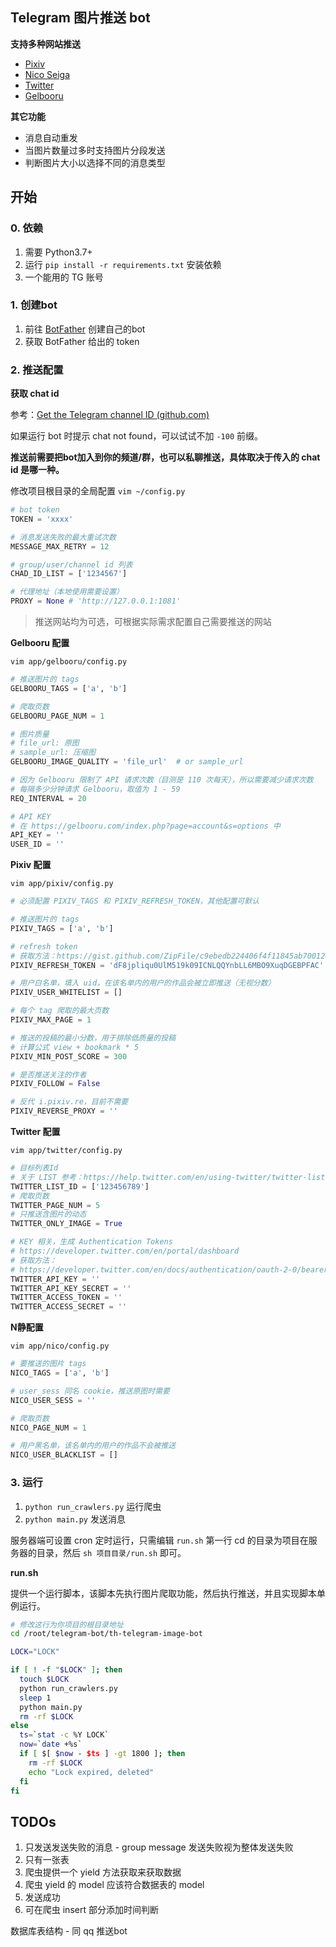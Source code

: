 ## Telegram 图片推送 bot

**支持多种网站推送**
- [Pixiv](https://www.pixiv.net/)
- [Nico Seiga](http://seiga.nicovideo.jp/)
- [Twitter](https://twitter.com/home)
- [Gelbooru](https://gelbooru.com/)

**其它功能**
* 消息自动重发
* 当图片数量过多时支持图片分段发送
* 判断图片大小以选择不同的消息类型

## 开始

### 0. 依赖

1. 需要 Python3.7+
2. 运行 `pip install -r requirements.txt` 安装依赖
3. 一个能用的 TG 账号

### 1. 创建bot

1. 前往 [BotFather](https://core.telegram.org/bots#3-how-do-i-create-a-bot) 创建自己的bot
2. 获取 BotFather 给出的 token

### 2. 推送配置

**获取 chat id**

参考：[Get the Telegram channel ID (github.com)](https://gist.github.com/mraaroncruz/e76d19f7d61d59419002db54030ebe35)

如果运行 bot 时提示 chat not found，可以试试不加 `-100` 前缀。

**推送前需要把bot加入到你的频道/群，也可以私聊推送，具体取决于传入的 chat id 是哪一种。**

修改项目根目录的全局配置 `vim ~/config.py`

```python
# bot token
TOKEN = 'xxxx'

# 消息发送失败的最大重试次数
MESSAGE_MAX_RETRY = 12

# group/user/channel id 列表
CHAD_ID_LIST = ['1234567']

# 代理地址（本地使用需要设置）
PROXY = None # 'http://127.0.0.1:1081'
```

> 推送网站均为可选，可根据实际需求配置自己需要推送的网站

**Gelbooru 配置**

`vim app/gelbooru/config.py`

```python
# 推送图片的 tags
GELBOORU_TAGS = ['a', 'b']

# 爬取页数
GELBOORU_PAGE_NUM = 1

# 图片质量
# file_url: 原图
# sample_url: 压缩图
GELBOORU_IMAGE_QUALITY = 'file_url'  # or sample_url

# 因为 Gelbooru 限制了 API 请求次数（目测是 110 次每天），所以需要减少请求次数
# 每隔多少分钟请求 Gelbooru，取值为 1 - 59
REQ_INTERVAL = 20

# API KEY
# 在 https://gelbooru.com/index.php?page=account&s=options 中
API_KEY = ''
USER_ID = ''
```

**Pixiv 配置**

`vim app/pixiv/config.py`

```python
# 必须配置 PIXIV_TAGS 和 PIXIV_REFRESH_TOKEN，其他配置可默认

# 推送图片的 tags
PIXIV_TAGS = ['a', 'b']

# refresh token
# 获取方法：https://gist.github.com/ZipFile/c9ebedb224406f4f11845ab700124362
PIXIV_REFRESH_TOKEN = 'dF8jpliqu0UlM519k09ICNLQQYnbLL6MBO9XuqDGEBPFAC'

# 用户白名单，填入 uid，在该名单内的用户的作品会被立即推送（无视分数）
PIXIV_USER_WHITELIST = []

# 每个 tag 爬取的最大页数
PIXIV_MAX_PAGE = 1 

# 推送的投稿的最小分数，用于排除低质量的投稿
# 计算公式 view + bookmark * 5
PIXIV_MIN_POST_SCORE = 300

# 是否推送关注的作者
PIXIV_FOLLOW = False 

# 反代 i.pixiv.re，目前不需要
PIXIV_REVERSE_PROXY = ''
```

**Twitter 配置**

`vim app/twitter/config.py`

```python
# 目标列表Id
# 关于 LIST 参考：https://help.twitter.com/en/using-twitter/twitter-lists
TWITTER_LIST_ID = ['123456789']
# 爬取页数
TWITTER_PAGE_NUM = 5
# 只推送含图片的动态
TWITTER_ONLY_IMAGE = True

# KEY 相关，生成 Authentication Tokens 
# https://developer.twitter.com/en/portal/dashboard
# 获取方法：
# https://developer.twitter.com/en/docs/authentication/oauth-2-0/bearer-tokens
TWITTER_API_KEY = ''
TWITTER_API_KEY_SECRET = ''
TWITTER_ACCESS_TOKEN = ''
TWITTER_ACCESS_SECRET = ''
```

**N静配置**

`vim app/nico/config.py`

```python
# 要推送的图片 tags
NICO_TAGS = ['a', 'b']

# user_sess 同名 cookie，推送原图时需要
NICO_USER_SESS = ''

# 爬取页数
NICO_PAGE_NUM = 1

# 用户黑名单，该名单内的用户的作品不会被推送
NICO_USER_BLACKLIST = []
```

### 3. 运行

1. `python run_crawlers.py`  运行爬虫
2. `python main.py` 发送消息

服务器端可设置 cron 定时运行，只需编辑 `run.sh` 第一行 cd 的目录为项目在服务器的目录，然后 `sh 项目目录/run.sh` 即可。

**run.sh**

提供一个运行脚本，该脚本先执行图片爬取功能，然后执行推送，并且实现脚本单例运行。

```bash
# 修改这行为你项目的根目录地址 
cd /root/telegram-bot/th-telegram-image-bot

LOCK="LOCK"

if [ ! -f "$LOCK" ]; then
  touch $LOCK
  python run_crawlers.py
  sleep 1
  python main.py
  rm -rf $LOCK
else
  ts=`stat -c %Y LOCK`
  now=`date +%s`
  if [ $[ $now - $ts ] -gt 1800 ]; then
    rm -rf $LOCK
    echo "Lock expired, deleted"
  fi
fi

```

## TODOs
1. 只发送发送失败的消息 - group message 发送失败视为整体发送失败
2. 只有一张表
3. 爬虫提供一个 yield 方法获取来获取数据
4. 爬虫 yield 的 model 应该符合数据表的 model
5. 发送成功
6. 可在爬虫 insert 部分添加时间判断

数据库表结构 - 同 qq 推送bot